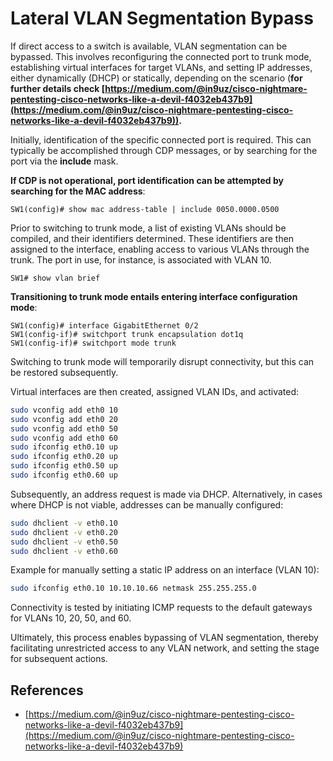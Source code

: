 # Lateral VLAN Segmentation Bypass


If direct access to a switch is available, VLAN segmentation can be bypassed. This involves reconfiguring the connected port to trunk mode, establishing virtual interfaces for target VLANs, and setting IP addresses, either dynamically (DHCP) or statically, depending on the scenario (**for further details check [https://medium.com/@in9uz/cisco-nightmare-pentesting-cisco-networks-like-a-devil-f4032eb437b9](https://medium.com/@in9uz/cisco-nightmare-pentesting-cisco-networks-like-a-devil-f4032eb437b9)).**

Initially, identification of the specific connected port is required. This can typically be accomplished through CDP messages, or by searching for the port via the **include** mask.

**If CDP is not operational, port identification can be attempted by searching for the MAC address**:

```
SW1(config)# show mac address-table | include 0050.0000.0500
```

Prior to switching to trunk mode, a list of existing VLANs should be compiled, and their identifiers determined. These identifiers are then assigned to the interface, enabling access to various VLANs through the trunk. The port in use, for instance, is associated with VLAN 10.

```
SW1# show vlan brief
```

**Transitioning to trunk mode entails entering interface configuration mode**:

```
SW1(config)# interface GigabitEthernet 0/2
SW1(config-if)# switchport trunk encapsulation dot1q
SW1(config-if)# switchport mode trunk
```

Switching to trunk mode will temporarily disrupt connectivity, but this can be restored subsequently.

Virtual interfaces are then created, assigned VLAN IDs, and activated:

```bash
sudo vconfig add eth0 10
sudo vconfig add eth0 20
sudo vconfig add eth0 50
sudo vconfig add eth0 60
sudo ifconfig eth0.10 up
sudo ifconfig eth0.20 up
sudo ifconfig eth0.50 up
sudo ifconfig eth0.60 up
```

Subsequently, an address request is made via DHCP. Alternatively, in cases where DHCP is not viable, addresses can be manually configured:

```bash
sudo dhclient -v eth0.10
sudo dhclient -v eth0.20
sudo dhclient -v eth0.50
sudo dhclient -v eth0.60
```

Example for manually setting a static IP address on an interface (VLAN 10):

```bash
sudo ifconfig eth0.10 10.10.10.66 netmask 255.255.255.0
```

Connectivity is tested by initiating ICMP requests to the default gateways for VLANs 10, 20, 50, and 60.

Ultimately, this process enables bypassing of VLAN segmentation, thereby facilitating unrestricted access to any VLAN network, and setting the stage for subsequent actions.

## References

* [https://medium.com/@in9uz/cisco-nightmare-pentesting-cisco-networks-like-a-devil-f4032eb437b9](https://medium.com/@in9uz/cisco-nightmare-pentesting-cisco-networks-like-a-devil-f4032eb437b9)

